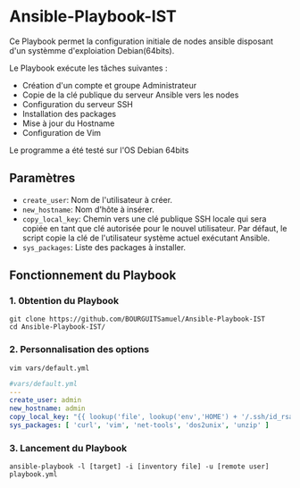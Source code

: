 # Ansible-Playbook-IST

Ce Playbook permet la configuration initiale de nodes ansible disposant d'un systèmme d'exploiation Debian(64bits). 

Le Playbook exécute les tâches suivantes : 

- Création d'un compte et groupe Administrateur 
- Copie de la clé publique du serveur Ansible vers les nodes 
- Configuration du serveur SSH
- Installation des packages 
- Mise à jour du Hostname
- Configuration de Vim

Le programme a été testé sur l'OS Debian 64bits

## Paramètres

- `create_user`: Nom de l'utilisateur à créer.
- `new_hostname`: Nom d'hôte à insérer.
- `copy_local_key`: Chemin vers une clé publique SSH locale qui sera copiée en tant que clé autorisée pour le nouvel utilisateur. Par défaut, le script copie la clé de l'utilisateur système actuel exécutant Ansible.
- `sys_packages`: Liste des packages à installer.
 


## Fonctionnement du Playbook

### 1. 0btention du Playbook
```shell
git clone https://github.com/BOURGUITSamuel/Ansible-Playbook-IST
cd Ansible-Playbook-IST/
```

### 2. Personnalisation des options

```shell
vim vars/default.yml
```

```yml
#vars/default.yml
---
create_user: admin
new_hostname: admin
copy_local_key: "{{ lookup('file', lookup('env','HOME') + '/.ssh/id_rsa.pub') }}"
sys_packages: [ 'curl', 'vim', 'net-tools', 'dos2unix', 'unzip' ]
```

### 3. Lancement du Playbook

```command
ansible-playbook -l [target] -i [inventory file] -u [remote user] playbook.yml
```

